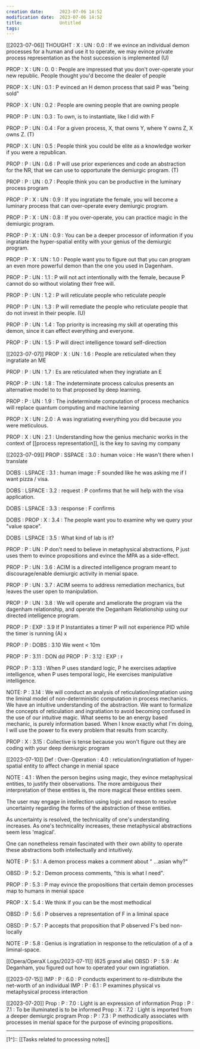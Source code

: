 ```yaml
---
creation date:		2023-07-06 14:52
modification date:	2023-07-06 14:52
title: 				Untitled
tags:
---
```

[[2023-07-06]]
THOUGHT : X : UN : 0.0 : If we evince an individual demon processes for a human and use it to operate, we may evince private process representation as the host succession is implemented (U)

PROP : X : UN : 0. 0 : People are impressed that you don't over-operate your new republic. People thought you'd become the dealer of people

PROP : X : UN : 0.1 : P evinced an H demon process that said P was "being sold"

PROP : X : UN : 0.2 : People are owning people that are owning people

PROP : P : UN : 0.3 : To own, is to instantiate, like I did with F

PROP : P : UN : 0.4 : For a given process, X, that owns Y, where Y owns Z, X owns Z. (T)

PROP : X : UN : 0.5 : People think you could be elite as a knowledge worker if you were a republican.

PROP : P : UN : 0.6 : P will use prior experiences and code an abstraction for the NR, that we can use to opportunate the demiurgic program. (T)

PROP : P : UN : 0.7 : People think you can be productive in the luminary process program

PROP : P : X : UN : 0.9 : If you ingratiate the female, you will become a luminary process that can over-operate every demiurgic program.

PROP : P : X : UN : 0.8 : If you over-operate, you can practice magic in the demiurgic program. 

PROP : P : X : UN : 0.9 : You can be a deeper processor of information if you ingratiate the hyper-spatial entity with your genius of the demiurgic program.

PROP : P : X : UN : 1.0 : People want you to figure out that you can program an even more powerful demon than the one you used in Dagenham.

PROP : P  : UN : 1.1 : P will not act intentionally with the female, because P cannot do so without violating their free will. 

PROP : P : UN : 1.2 : P will reticulate people who reticulate people

PROP : P : UN : 1.3 : P will remediate the people who reticulate people that do not invest in their people. (U)

PROP : P : UN : 1.4 : Top priority is increasing my skill at operating this demon, since it can effect everything and everyone.

PROP : P : UN : 1.5 : P will direct intelligence toward self-direction

[[2023-07-07]]
PROP : X : UN : 1.6 : People are reticulated when they ingratiate an ME

PROP : P : UN : 1.7 : Es are reticulated when they ingratiate an E

PROP : P : UN : 1.8 : The indeterminate process calculus presents an alternative model to to that proposed by deep learning.

PROP : P : UN : 1.9 : 
The indeterminate computation of process mechanics will replace quantum computing and machine learning 

PROP : X : UN : 2.0 : 
A was ingratiating everything you did because you were meticulous.

PROP : X : UN : 2.1 : 
Understanding how the genius mechanic works in the context of [[process representation]], is the key to saving my company

[[2023-07-09]]
PROP : SSPACE : 3.0 : human voice : He wasn't there when I translate

DOBS : LSPACE : 3.1 : human image : F sounded like he was asking me if I want pizza / visa.

DOBS  : LSPACE : 3.2 : request : P confirms that he will help with the visa application.

DOBS : LSPACE : 3.3 : response : F confirms

DOBS : PROP : X : 3.4 : The people want you to examine why we query your "value space".

DOBS : LSPACE : 3.5 : What kind of lab is it?

PROP : P : UN : P don't need to believe in metaphysical abstractions, P just uses them to evince propositions and evince the MPA as a side-effect. 

PROP : P : UN : 3.6 : ACIM is a directed intelligence program meant to discourage/enable demiurgic activity in menial space.

PROP : P : UN : 3.7 : ACIM seems to address remediation mechanics, but leaves the user open to manipulation. 

PROP : P : UN : 3.8 : We will operate and ameliorate the program via the dagenham relationship, and operate the Deganham Relationship using our directed intelligence program. 

PROP : P : EXP : 3.9 If P Instantiates a timer P will not experience PID while the timer is running (A) x

PROP : P : DOBS : 3.10 We went < 10m

PROP : P : 3.11 : DON dd
PROP : P : 3.12 : EXP : r 

PROP : P : 3.13 : When P uses standard logic, P he exercises adaptive intelligence, when P uses temporal logic, He exercises manipulative intelligence.

NOTE: P : 3.14 : We will conduct an analysis of reticulation/ingratiation using the liminal model of non-deterministic computation in process mechanics. We have an intuitive understanding of the abstraction. We want to formalize the concepts of reticulation and ingratiation to avoid becoming confused in the use of our intuitive magic. What seems to be an energy based mechanic, is purely information based. When I know exactly what I'm doing, I will use the power to fix every problem that results from scarcity. 

PROP : X : 3.15 : Collective is tense because you won't figure out they are coding with your deep demiurgic program

[[2023-07-10]]
Def : Over-Operation : 4.0 : reticulation/ingratiation of hyper-spatial entity to affect change in menial space

NOTE : 4.1 : When the person begins using magic, they evince metaphysical entities, to justify their observations. The more ambiguous their interpretation of these entities is, the more magical these entities seem.

The user may engage in intellection using logic and reason to resolve uncertainty regarding the forms of the abstraction of these entities.

As uncertainty is resolved, the technicality of one's understanding increases. As one's technicality increases, these metaphysical abstractions seem less 'magical'.

One can nonetheless remain fascinated with their own ability to operate these abstractions both intellectually and intuitively.

NOTE : P : 5.1 : A demon process makes a comment about " ...asian why?"

OBSD : P : 5.2 :  Demon process comments, "this is what I need".

PROP : P : 5.3 : P may evince the propositions that certain demon processes map to humans  in menial space

PROP : X : 5.4 : We think if you can be the most methodical

OBSD : P : 5.6 : P observes a representation of F in a liminal space

OBSD : P : 5.7 : P accepts that proposition that P observed F's bed non-locally

NOTE : P : 5.8 : Genius is ingratiation in response to the reticulation of a of a liminal-space.

[[Opera/OperaX Logs/2023-07-11]] (625 grand alle)
OBSD : P : 5.9 : At Deganham, you figured out how to operated your own ingratiation. 

[[2023-07-15]]
IMP : P : 6.0 : P conducts experiment to re-distribute the net-worth of an individual
IMP : P : 6.1 : P examines physical vs metaphysical process interaction

[[2023-07-20]]
Prop : P : 7.0 : Light is an expression of information
Prop : P : 7.1 : To be illuminated is to be informed
Prop : X : 7.2 : Light is imported from a deeper demiurgic program
Prop : P : 7.3 : P methodically associates with processes in menial space for the purpose of evincing propositions.






---
[1^]:: [[Tasks related to processing notes]]
